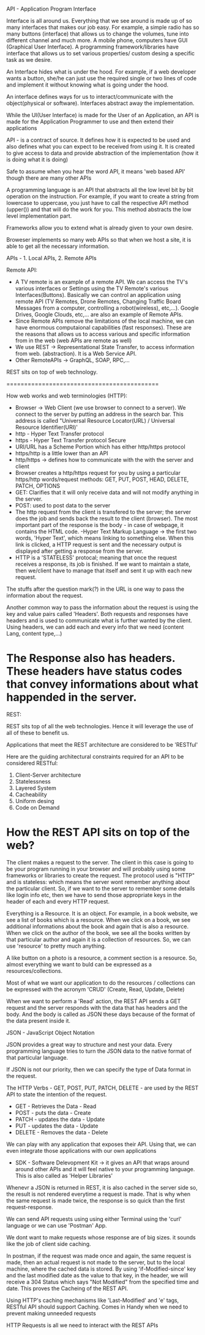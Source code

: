 API - Application Program Interface

Interface is all around us. Everything that we see around is made up of so many interfaces that makes our job easy. For example, a simple radio has so many buttons (interface) that allows us to change the volumes, tune into different channel and much more. A mobile phone, computers have GUI (Graphical User Interface). A programming framework/libraries have interface that allows us to set various properties/ custom desing a specific task as we desire.

An Interface hides what is under the hood. For example, if a web developer wants a button, she/he can just use the required single or two lines of code and implement it without knowing what is going under the hood.

An interface defines ways for us to interact/communicate with the object(physical or software). Interfaces abstract away the implementation.

While the UI(User Interface) is made for the User of an Application, an API is made for the Application Programmer to use and then extend their applications

API - is a contract of source. It defines how it is expected to be used and also defines what you can expect to be received from using it. It is created to give access to data and provide abstraction of the implementation (how it is doing what it is doing)

Safe to assume when you hear the word API, it means 'web based API' though there are many other APIs

A programming language is an API that abstracts all the low level bit by bit operation on the instruction. For example, if you want to create a string from lowercase to uppercase, you just have to call the respective API method (upper()) and that will do the work for you. This method abstracts the low level implementation part.

Frameworks allow you to extend what is already given to your own desire.

Broweser implements so many web APIs so that when we host a site, it is able to get all the necessary information.

APIs - 1. Local APIs, 2. Remote APIs

Remote API:

- A TV remote is an example of a remote API. We can access the TV's various interfaces or Settings using the TV Remote's various Interfaces(Buttons). Basically we can control an application using remote API (TV Remotes, Drone Remotes, Changing Traffic Board Messages from a computer, controlling a robot(wireless), etc,...). Google Drives, Google Clouds, etc,... are also an example of Remote APIs.
- Since Remote APIs remove the limitations of the local machine, we can have enormous computaional capabilities (fast responses). These are the reasons that allows us to access various and specific information from in the web (web APIs are remote as well)
- We use REST -> Representational State Transfer, to access information from web. (abstraction). It is a Web Service API.
- Other RemoteAPIs -> GraphQL, SOAP, RPC,...

REST sits on top of web technology.

===========================================

How web works and web terminologies (HTTP):

- Browser -> Web Client (we use browser to connect to a server). We connect to the server by putting an address in the search bar. This address is called "Universal Resource Locator(URL) / Universal Resource Identifier(URI)'
- http - Hyper Text Transfer protocol
- https - Hyper Text Transfer protocol Secure
- URI/URL has a Scheme Portion which has either http/https protocol
- https/http is a little lower than an API
- http/https -> defines how to communicate with the with the server and client
- Browser creates a http/https request for you by using a particular https/http words/request methods: GET, PUT, POST, HEAD, DELETE, PATCH, OPTIONS
- GET: Clarifies that it will only receive data and will not modify anything in the server.
- POST: used to post data to the server
- The http request from the client is transfered to the server; the server does the job and sends back the result to the client (browser). The most important part of the response is the body - in case of webpage, it contains the HTML code.
  -Hyper Text Markup Language -> the first two words, 'Hyper Text', which means linking to something else. When this link is clicked, a HTTP request is sent and the necessary output is displayed after getting a response from the server.
- HTTP is a 'STATELESS' protocal; meaning that once the request receives a response, its job is finished. If we want to maintain a state, then we/client have to manage that itself and sent it up with each new request.

The stuffs after the question mark(?) in the URL is one way to pass the information about the request.

Another common way to pass the information about the request is using the key and value pairs called 'Headers'. Both requests and responses have headers and is used to communicate what is further wanted by the client. Using headers, we can add each and every info that we need (content Lang, content type,...)

# The Response also has headers. These headers have status codes that convey informations about what happended in the server.

REST:

REST sits top of all the web technologies. Hence it will leverage the use of all of these to benefit us.

Applications that meet the REST architecture are considered to be 'RESTful'

Here are the guiding architectural constraints required for an API to be considered RESTful:

1. Client-Server architecture
2. Statelessness
3. Layered System
4. Cacheability
5. Uniform desing
6. Code on Demand

# How the REST API sits on top of the web?

The client makes a request to the server. The client in this case is going to be your program running in your browser and will probably using some frameworks or libraries to create the request. The protocol used is "HTTP" and is stateless: which means the server wont remember anything about the particular client. So, if we want to the server to remember some details like login info etc, then we have to send those appropriate keys in the header of each and every HTTP request.

Everything is a Resource. It is an object. For example, in a book website, we see a list of books which is a resource. When we click on a book, we see additional informations about the book and again that is also a resource. When we click on the author of the book, we see all the books written by that particular author and again it is a collection of resources. So, we can use 'resource' to pretty much anything.

A like button on a photo is a resource, a comment section is a resource. So, almost everything we want to buld can be expressed as a resources/collections.

Most of what we want our application to do the resources / collections can be expressed with the acronym 'CRUD' (Create, Read, Update, Delete)

When we want to perform a 'Read' action, the REST API sends a GET request and the server responds with the data that has headers and the body. And the body is called as JSON these days because of the format of the data present inside it.

JSON - JavaScript Object Notation

JSON provides a great way to structure and nest your data. Every programming language tries to turn the JSON data to the native format of that particular language.

If JSON is not our priority, then we can specify the type of Data format in the request.

The HTTP Verbs - GET, POST, PUT, PATCH, DELETE - are used by the REST API to state the intention of the request.

<!-- The HTTP Verb Usage and the equivalent CRUD Abbreviation -->

- GET - Retrieves the Data - Read
- POST - puts the data - Create
- PATCH - updates the data - Update
- PUT - updates the data - Update
- DELETE - Removes the data - Delete

We can play with any application that exposes their API. Using that, we can even integrate those applications with our own applications

- SDK - Software Delevopment Kit -> it gives an API that wraps around around other APIs and it will feel native to your programming language. This is also called as 'Helper Libraries'

Whenevr a JSON is returned in REST, it is also cached in the server side so, the result is not rendered everytime a request is made. That is why when the same request is made twice, the response is so quick than the first request-response.

We can send API requests using using either Terminal using the 'curl' language or we can use 'Postman' App.

We dont want to make requests whose response are of big sizes. it sounds like the job of client side caching.

In postman, if the request was made once and again, the same request is made, then an actual request is not made to the server, but to the local machine, where the cached data is stored. By using 'if-Modified-since' key and the last modified date as the value to that key, in the header, we will receive a 304 Status which says "Not Modified" from the specified time and date. This proves the Cacheing of the REST API.

Using HTTP's caching mechanisms like 'Last-Modified' and 'e' tags, RESTful API should support Caching. Comes in Handy when we need to prevent making unneeded requests

HTTP Requests is all we need to interact with the REST APIs


